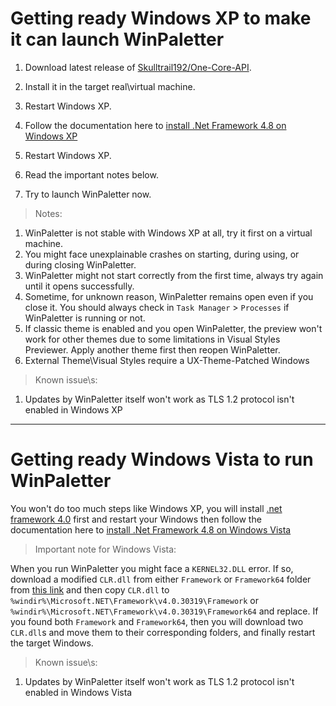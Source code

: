 # Getting ready Windows XP to make it can launch WinPaletter

1. Download latest release of [Skulltrail192/One-Core-API](https://github.com/Skulltrail192/One-Core-Api).

2. Install it in the target real\virtual machine.

3. Restart Windows XP.

4. Follow the documentation here to [install .Net Framework 4.8 on Windows XP](https://github.com/Abdelrhman-AK/WinPaletter/tree/master/Documentations/LegacyOS/dotNet.md)

5. Restart Windows XP.

6. Read the important notes below.

7. Try to launch WinPaletter now.

> Notes:
>
1. WinPaletter is not stable with Windows XP at all, try it first on a virtual machine.
2. You might face unexplainable crashes on starting, during using, or during closing WinPaletter.
3. WinPaletter might not start correctly from the first time, always try again until it opens successfully.
4. Sometime, for unknown reason, WinPaletter remains open even if you close it. You should always check in `Task Manager` > `Processes` if WinPaletter is running or not.
5. If classic theme is enabled and you open WinPaletter, the preview won't work for other themes due to some limitations in Visual Styles Previewer. Apply another theme first then reopen WinPaletter.
6. External Theme\Visual Styles require a UX-Theme-Patched Windows

> Known issue\s:
1. Updates by WinPaletter itself won't work as TLS 1.2 protocol isn't enabled in Windows XP

---

# Getting ready Windows Vista to run WinPaletter

You won't do too much steps like Windows XP, you will install [.net framework 4.0](https://www.microsoft.com/en-us/download/details.aspx?id=17718) first and restart your Windows then follow the documentation here to [install .Net Framework 4.8 on Windows Vista](https://github.com/Abdelrhman-AK/WinPaletter/tree/master/Documentations/LegacyOS/dotNet.md)

> Important note for Windows Vista:
> 
When you run WinPaletter you might face a `KERNEL32.DLL` error. If so, download a modified `CLR.dll` from either `Framework` or `Framework64` folder from [this link](https://github.com/Abdelrhman-AK/WinPaletter/tree/master/References/NETFX48Fix) and then copy `CLR.dll` to `%windir%\Microsoft.NET\Framework\v4.0.30319\Framework` or `%windir%\Microsoft.NET\Framework\v4.0.30319\Framework64` and replace. If you found both `Framework` and `Framework64`, then you will download two `CLR.dll`s and move them to their corresponding folders, and finally restart the target Windows.

> Known issue\s:
1. Updates by WinPaletter itself won't work as TLS 1.2 protocol isn't enabled in Windows Vista
